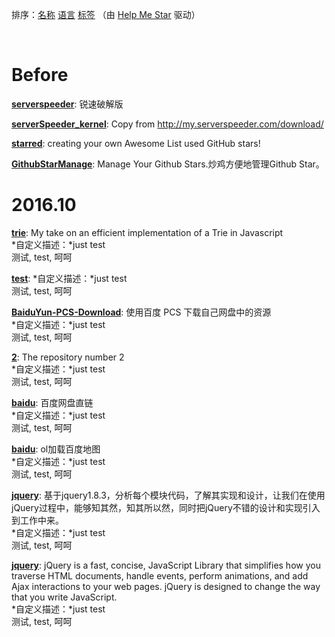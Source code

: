 排序：[名称](https://github.com/ttionya/test/blob/master/README-NAME.md) [语言](https://github.com/ttionya/test/blob/master/README-LANGUAGE.md) [标签](https://github.com/ttionya/test/blob/master/README-TAGS.md)  （由 [Help Me Star](https://github.com/ttionya/help-me-star) 驱动）

<br>

# Before

[**serverspeeder**](https://github.com/91yun/serverspeeder): 锐速破解版  


[**serverSpeeder_kernel**](https://github.com/0oVicero0/serverSpeeder_kernel): Copy from http://my.serverspeeder.com/download/  


[**starred**](https://github.com/maguowei/starred): creating your own Awesome List used GitHub stars!  


[**GithubStarManage**](https://github.com/golmic/GithubStarManage): Manage Your Github Stars.炒鸡方便地管理Github Star。  


# 2016.10

[**trie**](https://github.com/mikedeboer/trie): My take on an efficient implementation of a Trie in Javascript  
*自定义描述：*just test  
测试, test, 呵呵

[**test**](https://github.com/ttionya/test): *自定义描述：*just test  
测试, test, 呵呵

[**BaiduYun-PCS-Download**](https://github.com/ttionya/BaiduYun-PCS-Download): 使用百度 PCS 下载自己网盘中的资源  
*自定义描述：*just test  
测试, test, 呵呵

[**2**](https://github.com/m8w/2): The repository number 2  
*自定义描述：*just test  
测试, test, 呵呵

[**baidu**](https://github.com/xiuluo/baidu): 百度网盘直链  
*自定义描述：*just test  
测试, test, 呵呵

[**baidu**](https://github.com/shitao1988/baidu): ol加载百度地图  
*自定义描述：*just test  
测试, test, 呵呵

[**jquery**](https://github.com/360code/jquery): 基于jquery1.8.3，分析每个模块代码，了解其实现和设计，让我们在使用jQuery过程中，能够知其然，知其所以然，同时把jQuery不错的设计和实现引入到工作中来。  
*自定义描述：*just test  
测试, test, 呵呵

[**jquery**](https://github.com/davemerwin/jquery): jQuery is a fast, concise, JavaScript Library that simplifies how you traverse HTML documents, handle events, perform animations, and add Ajax interactions to your web pages. jQuery is designed to change the way that you write JavaScript.  
*自定义描述：*just test  
测试, test, 呵呵

